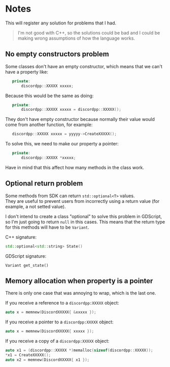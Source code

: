 # Notes
This will register any solution for problems that I had.  

> I'm not good with C++, so the solutions could be bad and I could be making wrong assumptions of how the language works.  

## No empty constructors problem
Some classes don't have an empty constructor, which means that we can't have a property like:  

```C++
   private:
       discordpp::XXXXX xxxxx;
```

Because this would be the same as doing:  

```C++
   private:
       discordpp::XXXXX xxxxx = discordpp::XXXXX();
```

They don't have empty constructor because normally their value would come from another function, for example:  

```C++
   discordpp::XXXXX xxxxx = yyyyy->CreateXXXXX();
```

To solve this, we need to make our property a pointer:  

```C++
   private:
       discordpp::XXXXX *xxxxx;
```

Have in mind that this affect how many methods in the class work.

## Optional return problem
Some methods from SDK can return `std::optional<T>` values.  
They are useful to prevent users from incorrectly using a return value (for example, a not setted value).  

I don't intend to create a class "optional" to solve this problem in GDScript, so I'm just going to return `null` in this cases. This means that the return type for this methods will have to be `Variant`.  

C++ signature:  
```C++
std::optional<std::string> State()
```

GDScript signature:  
```GDScript
Variant get_state()
```

## Memory allocation when property is a pointer
There is only one case that was annoying to wrap, which is the last one.  

If you receive a reference to a `discordpp:XXXXX` object:  
```C++
auto x = memnew(DiscordXXXXX{ &xxxxx });
```

If you receive a pointer to a `discordpp:XXXXX` object:  
```C++
auto x = memnew(DiscordXXXXX{ xxxxx });
```

If you receive a copy of a `discordpp:XXXXX` object:
```C++
auto x1 = (discordpp::XXXXX *)memalloc(sizeof(discordpp::XXXXX));
*x1 = CreateXXXXX();
auto x2 = memnew(DiscordXXXXX{ x1 });
```